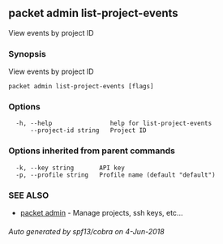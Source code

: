 ## packet admin list-project-events

View events by project ID

### Synopsis

View events by project ID

```
packet admin list-project-events [flags]
```

### Options

```
  -h, --help                help for list-project-events
      --project-id string   Project ID
```

### Options inherited from parent commands

```
  -k, --key string       API key
  -p, --profile string   Profile name (default "default")
```

### SEE ALSO

* [packet admin](packet_admin.md)	 - Manage projects, ssh keys, etc...

###### Auto generated by spf13/cobra on 4-Jun-2018
